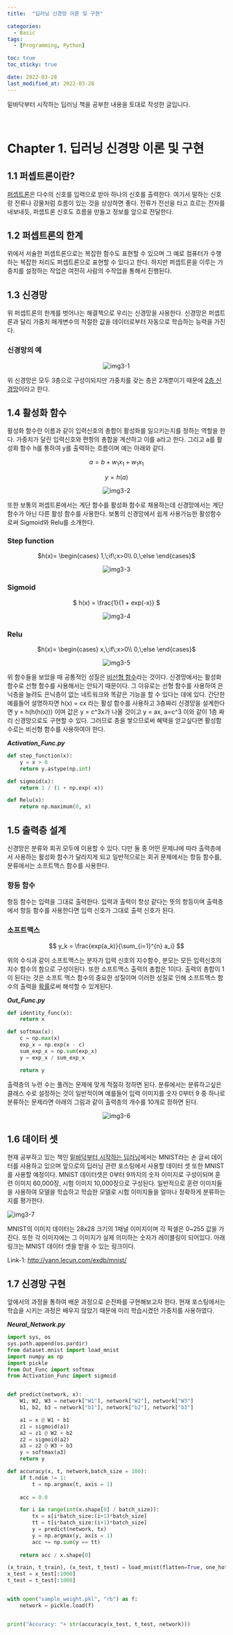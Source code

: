 ```yaml
---
title:  "딥러닝 신경망 이론 및 구현" 

categories:
  - Basic
tags:
  - [Programming, Python]

toc: true
toc_sticky: true

date: 2022-03-28
last_modified_at: 2022-03-28
---
```


밑바닥부터 시작하는 딥러닝 책을 공부한 내용을 토대로 작성한 글입니다.

<br>

# Chapter 1. 딥러닝 신경망 이론 및 구현
## 1.1 퍼셉트론이란?

<u>퍼셉트론</u>은 다수의 신호를 입력으로 받아 하나의 신호를 출력한다. 여기서 말하는 신호랑 전류나 강물처럼 흐름이 있는 것을 상상하면 좋다. 전류가 전선을 타고 흐르는 전자를 내보내듯, 퍼셉트론 신호도 흐름을 만들고 정보를 앞으로 전달한다. 

## 1.2 퍼셉트론의 한계
위에서 서술한 퍼셉트론으로는 복잡한 함수도 표현할 수 있으며 그 예로 컴퓨터가 수행하는 복잡한 처리도 퍼셉트론으로 표현할 수 있다고 한다. 하지만 퍼셉트론을 이루는 가중치를 설정하는 작업은 여전히 사람의 수작업을 통해서 진행된다. 

## 1.3 신경망
위 퍼셉트론의 한계를 벗어나는 해결책으로 우리는 신경망을 사용한다. 신경망은 퍼셉트론과 달리 가중치 매개변수의 적절한 값을 데이터로부터 자동으로 학습하는 능력을 가진다.

### 신경망의 예
<center>

![img3-1](../img/badak/fig%203-1.png)

</center>

위 신경망은 모두 3층으로 구성이되지만 가중치를 갖는 층은 2개뿐이기 때문에 <u>2층 신경망</u>이라고 한다.

## 1.4 활성화 함수
활성화 함수란 이름과 같이 입력신호의 총합이 활성화를 일으키는지를 정하는 역할을 한다. 가중치가 달린 입력신호와 편항의 총합을 계산하고 이를 a라고 한다. 그리고 a를 활성화 함수 h를 통하여 y를 출력하는 흐름이며 예는 아래와 같다.

<center>

$a = b + w_1x_1 + w_1x_1$

$y = h(a)$

![img3-2](../img/badak/fig%203-4.png)

</center>

또한 보통의 퍼셉트론에서는 계단 함수를 활성화 함수로 채용하는데 신경망에서는 계단 함수가 아닌 다른 활성 함수를 사용한다. 보통의 신경망에서 쉽게 사용가능한 활성함수로써 Sigmoid와 Relu를 소개한다.

### Step function

<center>

$h(x)=
\begin{cases}
1,\;if\;x>0\\
0,\;else
\end{cases}$

![img3-3](../img/badak/fig%203-6.png)

</center>

### Sigmoid

<center>

$
h(x) = \frac{1}{1 + exp(-x)}
$


![img3-4](../img/badak/fig%203-7.png)

</center>

### Relu

<center>

$h(x)=
\begin{cases}
x,\;if\;x>0\\
0,\;else
\end{cases}$

![img3-5](../img/badak/fig%203-9.png)

</center>

위 함수들을 보았을 때 공통적인 성질은 <u>비선형 함수</u>라는 것이다. 신경망에서는 활성화 함수로 선형 함수를 사용해서는 안되기 때문이다. 그 이유로는 선형 함수를 사용하여 은닉층을 늘려도 은닉층이 없는 네트워크와 똑같은 기능을 할 수 있다는 데에 있다. 간단한 예를들어 설명하자면 h(x) = cx 라는 활성 함수를 사용하고 3층짜리 신경망을 설계한다면 y = h(h(h(x))) 이며 값은 y = c^3x가 나올 것이고 y = ax, a=c^3 이와 같이 1층 짜리 신경망으로도 구현할 수 있다. 그러므로 층을 쌓으므로써 혜택을 얻고싶다면 활성함수로는 비선형 함수를 사용하여야 한다.

***Activation_Func.py***
```python
def step_function(x):
	y = x > 0
	return y.astype(np.int)

def sigmoid(x):
	return 1 / (1 + np.exp(-x))

def Relu(x):
	return np.maximum(0, x)
```

## 1.5 출력층 설계
신경망은 분류와 회귀 모두에 이용할 수 있다. 다만 둘 중 어떤 문제냐에 따라 출력층에서 사용하는 활성화 함수가 달라지게 되고 일반적으로는 회귀 문제에서는 항등 함수를, 분류에서는 소프트맥스 함수를 사용한다.

### 항등 함수
항등 함수는 입력을 그대로 출력한다. 입력과 출력이 항상 같다는 뜻의 항등이며 출력층에서 항등 함수를 사용한다면 입력 신호가 그대로 출력 신호가 된다.

### 소프트맥스

$$
y_k = \frac{exp(a_k)}{\sum_{i=1}^{n} a_i}
$$

위의 수식과 같이 소프트맥스는 분자가 입력 신호의 지수함수, 분모는 모든 입력신호의 지수 함수의 함으로 구성이된다. 또한 소프트맥스 출력의 총합은 1이다. 출력의 총합이 1이 된다는 것은 소프트 맥스 함수의 중요한 성질이며 이러한 성질로 인해 소프트맥스 함수의 출력을 <u>확률</u>로써 해석할 수 있게된다.

***Out_Func.py***
```python
def identity_func(x):
	return x

def softmax(x):
	c = np.max(x)
	exp_x = np.exp(x - c)
	sum_exp_x = np.sum(exp_x)
	y = exp_x / sum_exp_x

	return y

```

출력층의 누련 수는 풀려는 문제에 맞게 적절히 정하면 된다. 분류에서는 분류하고싶은 클래스 수로 설정하는 것이 일반적이며 예를들어 입력 이미지를 숫자 0부터 9 중 하나로 분류하는 문제라면 아래의 그림과 같이 출력층의 개수를 10개로 정하면 된다.

<center>

![img3-6](../img/badak/fig%203.23.png)

</center>

## 1.6 데이터 셋
현재 공부하고 있는 책인 <u>밑바닥부터 시작하는 딥러닝</u>에서는 MNIST라는 손 글씨 데이터를 사용하고 있으며 앞으로의 딥러닝 관련 포스팅에서 사용할 데이터 셋 또한 MNIST를 사용할 예정이다. MNIST 데이터셋은 0부터 9까지의 숫자 이미지로 구성이되며 훈련 이미지 60,000장, 시험 이미지 10,000장으로 구성된다. 일반적으로 훈련 이미지들을 사용하여 모델을 학습하고 학습한 모델로 시험 이미지들을 얼마나 정확하게 분류하는지를 평가한다.

![img3-7](../img/badak/fig%203-24.png)

MNIST의 이미지 데이터는 28x28 크기의 1채널 이미지이며 각 픽셀은 0~255 값을 가진다. 또한 각 이미지에는 그 이미지가 실제 의미하는 숫자가 레이블링이 되어있다. 아래 링크는 MNIST 데이터 셋을 받을 수 있는 링크이다.

Link-1: http://yann.lecun.com/exdb/mnist/


## 1.7 신경망 구현
앞에서의 과정을 통하여 배운 과정으로 순전파를 구현해보고자 한다. 현재 포스팅에서는 학습을 시키는 과정은 배우지 않았기 때문에 미리 학습시켰던 가중치를 사용하였다.

***Neural_Network.py***
```python
import sys, os
sys.path.append(os.pardir)
from dataset.mnist import load_mnist
import numpy as np
import pickle
from Out_Func import softmax
from Activation_Func import sigmoid


def predict(network, x):
    W1, W2, W3 = network["W1"], network["W2"], network["W3"]
    b1, b2, b3 = network["b1"], network["b2"], network["b3"]

    a1 = x @ W1 + b1
    z1 = sigmoid(a1)
    a2 = z1 @ W2 + b2
    z2 = sigmoid(a2)
    a3 = z2 @ W3 + b3
    y = softmax(a3)
    return y

def accuracy(x, t, network,batch_size = 100):
    if t.ndim != 1:
        t = np.argmax(t, axis = 1)
    
    acc = 0.0

    for i in range(int(x.shape[0] / batch_size)):
        tx = x[i*batch_size:(i+1)*batch_size]
        tt = t[i*batch_size:(i+1)*batch_size]
        y = predict(network, tx)
        y = np.argmax(y, axis = 1)
        acc += np.sum(y == tt)
    
    return acc / x.shape[0]

(x_train, t_train), (x_test, t_test) = load_mnist(flatten=True, one_hot_label=False)
x_test = x_test[:1000]
t_test = t_test[:1000]


with open("sample_weight.pkl", "rb") as f:
    network = pickle.load(f)


print("Accuracy: "+ str(accuracy(x_test, t_test, network)))
```
